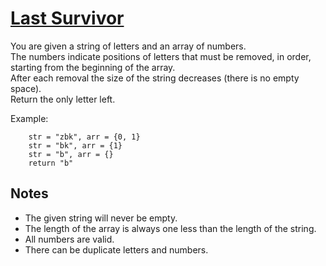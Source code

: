 # [Last Survivor](https://www.codewars.com/kata/last-survivor "https://www.codewars.com/kata/609eee71109f860006c377d1")

You are given a string of letters and an array of numbers.  
The numbers indicate positions of letters that must be removed, in order, starting from the
beginning of the array.  
After each removal the size of the string decreases (there is no empty space).  
Return the only letter left.

Example:

```
    str = "zbk", arr = {0, 1}
    str = "bk", arr = {1}
    str = "b", arr = {}
    return "b"
```

## Notes

* The given string will never be empty.
* The length of the array is always one less than the length of the string.
* All numbers are valid.
* There can be duplicate letters and numbers.